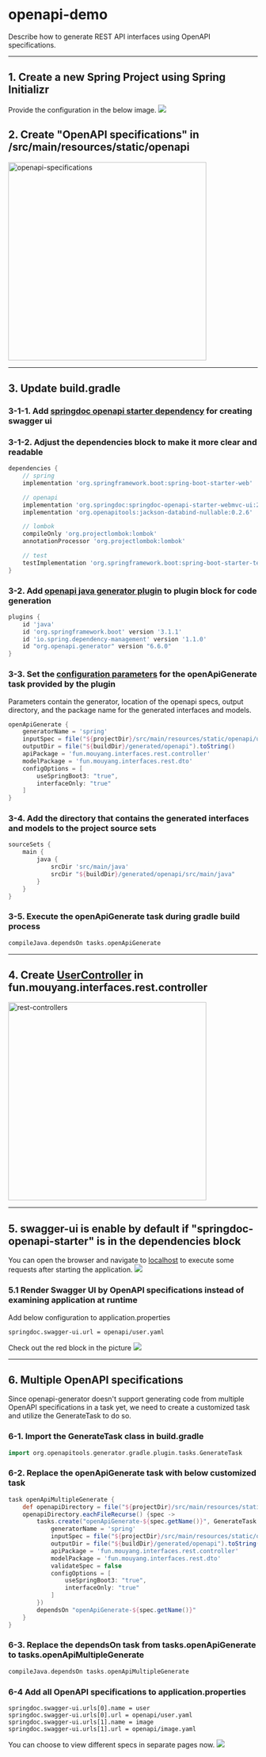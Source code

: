 # openapi-demo
Describe how to generate REST API interfaces using OpenAPI specifications.

---

## 1. Create a new Spring Project using Spring Initializr
Provide the configuration in the below image.
<img src="images/spring-initializr-config.png">

## 2. Create "OpenAPI specifications" in /src/main/resources/static/openapi
<img src="images/openapi-specifications.png" width=400 alt="openapi-specifications">

---
## 3. Update build.gradle
### 3-1-1. Add [springdoc openapi starter dependency](https://springdoc.org/) for creating swagger ui
### 3-1-2. Adjust the dependencies block to make it more clear and readable
```groovy
dependencies {
    // spring
    implementation 'org.springframework.boot:spring-boot-starter-web'

    // openapi
    implementation 'org.springdoc:springdoc-openapi-starter-webmvc-ui:2.1.0'
    implementation 'org.openapitools:jackson-databind-nullable:0.2.6'

    // lombok
    compileOnly 'org.projectlombok:lombok'
    annotationProcessor 'org.projectlombok:lombok'

    // test
    testImplementation 'org.springframework.boot:spring-boot-starter-test'
}
```

### 3-2. Add [openapi java generator plugin](https://openapi-generator.tech/) to plugin block for code generation
```groovy
plugins {
    id 'java'
    id 'org.springframework.boot' version '3.1.1'
    id 'io.spring.dependency-management' version '1.1.0'
    id "org.openapi.generator" version "6.6.0"
}
```

### 3-3. Set the [configuration parameters](https://github.com/OpenAPITools/openapi-generator/blob/master/modules/openapi-generator-gradle-plugin/README.adoc) for the openApiGenerate task provided by the plugin
Parameters contain the generator, location of the openapi specs, output directory, and the package name for the generated interfaces and models.
```groovy
openApiGenerate {
	generatorName = 'spring'
	inputSpec = file("${projectDir}/src/main/resources/static/openapi/user.yaml").toString()
	outputDir = file("${buildDir}/generated/openapi").toString()
	apiPackage = 'fun.mouyang.interfaces.rest.controller'
	modelPackage = 'fun.mouyang.interfaces.rest.dto'
	configOptions = [
		useSpringBoot3: "true",
		interfaceOnly: "true"
	]
}
```

### 3-4. Add the directory that contains the generated interfaces and models to the project source sets
```groovy
sourceSets {
    main {
        java {
            srcDir 'src/main/java'
            srcDir "${buildDir}/generated/openapi/src/main/java"
        }
    }
}
```

### 3-5. Execute the openApiGenerate task during gradle build process
```groovy
compileJava.dependsOn tasks.openApiGenerate
```

---

## 4. Create [UserController](src/main/java/fun/mouyang/interfaces/rest/controller/UserController.java) in fun.mouyang.interfaces.rest.controller
<img src="images/rest-controllers.png" width=400 alt="rest-controllers">

---

## 5. swagger-ui is enable by default if "springdoc-openapi-starter" is in the dependencies block
You can open the browser and navigate to [localhost](http://localhost:8080/swagger-ui/index.html) to execute some requests after starting the application.
<img src="images/swagger-ui.png">

### 5.1 Render Swagger UI by OpenAPI specifications instead of examining application at runtime
Add below configuration to application.properties
```properties
springdoc.swagger-ui.url = openapi/user.yaml
```
Check out the red block in the picture
<img src="images/swagger-ui-spec.png">

---

## 6. Multiple OpenAPI specifications
Since openapi-generator doesn't support generating code from multiple OpenAPI specifications in a task yet, we need to create a customized task and utilize the GenerateTask to do so.

### 6-1. Import the GenerateTask class in build.gradle
```groovy
import org.openapitools.generator.gradle.plugin.tasks.GenerateTask
```

### 6-2. Replace the openApiGenerate task with below customized task
```groovy
task openApiMultipleGenerate {
	def openapiDirectory = file("${projectDir}/src/main/resources/static/openapi")
	openapiDirectory.eachFileRecurse() {spec ->
		tasks.create("openApiGenerate-${spec.getName()}", GenerateTask.class, {
			generatorName = 'spring'
			inputSpec = file("${projectDir}/src/main/resources/static/openapi/${spec.getName()}").toString()
			outputDir = file("${buildDir}/generated/openapi").toString()
			apiPackage = 'fun.mouyang.interfaces.rest.controller'
			modelPackage = 'fun.mouyang.interfaces.rest.dto'
			validateSpec = false
			configOptions = [
				useSpringBoot3: "true",
				interfaceOnly: "true"
			]
		})
		dependsOn "openApiGenerate-${spec.getName()}"
	}
}
```

### 6-3. Replace the dependsOn task from tasks.openApiGenerate to tasks.openApiMultipleGenerate
```groovy
compileJava.dependsOn tasks.openApiMultipleGenerate
```

### 6-4 Add all OpenAPI specifications to application.properties
```properties
springdoc.swagger-ui.urls[0].name = user
springdoc.swagger-ui.urls[0].url = openapi/user.yaml
springdoc.swagger-ui.urls[1].name = image
springdoc.swagger-ui.urls[1].url = openapi/image.yaml
```
You can choose to view different specs in separate pages now.
<img src="images/swagger-ui-multiple-specs.png">